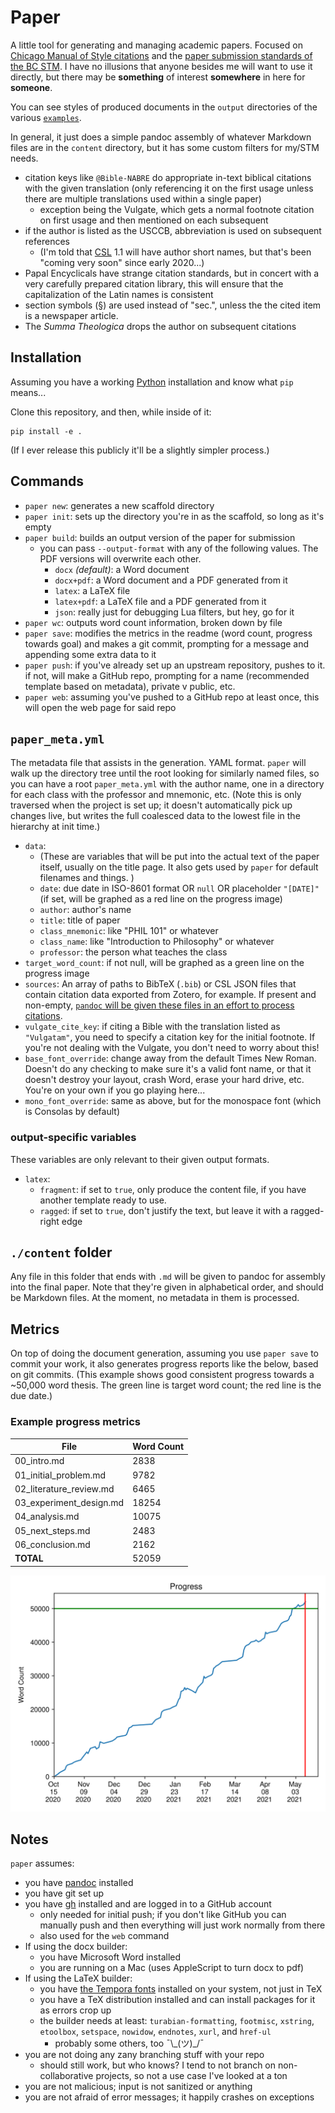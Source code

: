 # Paper

A little tool for generating and managing academic papers. Focused on [Chicago Manual of Style citations](https://www.chicagomanualofstyle.org/tools_citationguide.html) and the [paper submission standards of the BC STM](https://libguides.bc.edu/academicpapers_stm/formatting_papers). I have no illusions that anyone besides me will want to use it directly, but there may be **something** of interest **somewhere** in here for **someone**. 

You can see styles of produced documents in the `output` directories of the various [`examples`](./examples/).

In general, it just does a simple pandoc assembly of whatever Markdown files are in the `content` directory, but it has some custom filters for my/STM needs.
* citation keys like `@Bible-NABRE` do appropriate in-text biblical citations with the given translation (only referencing it on the first usage unless there are multiple translations used within a single paper)
    * exception being the Vulgate, which gets a normal footnote citation on first usage and then mentioned on each subsequent
* if the author is listed as the USCCB, abbreviation is used on subsequent references
    * (I'm told that [CSL](https://citationstyles.org/) 1.1 will have author short names, but that's been "coming very soon" since early 2020...)
* Papal Encyclicals have strange citation standards, but in concert with a very carefully prepared citation library, this will ensure that the capitalization of the Latin names is consistent
* section symbols (§) are used instead of "sec.", unless the the cited item is a newspaper article.
* The _Summa Theologica_ drops the author on subsequent citations

## Installation
Assuming you have a working [Python](https://www.python.org) installation and know what `pip` means...

Clone this repository, and then, while inside of it: 

```shell
pip install -e .
```

(If I ever release this publicly it'll be a slightly simpler process.)

## Commands
* `paper new`: generates a new scaffold directory
* `paper init`: sets up the directory you're in as the scaffold, so long as it's empty
* `paper build`: builds an output version of the paper for submission
    - you can pass `--output-format` with any of the following values. The PDF versions will overwrite each other.
        - `docx` _(default)_: a Word document
        - `docx+pdf`: a Word document and a PDF generated from it
        - `latex`: a LaTeX file
        - `latex+pdf`: a LaTeX file and a PDF generated from it
        - `json`: really just for debugging Lua filters, but hey, go for it
* `paper wc`: outputs word count information, broken down by file
* `paper save`: modifies the metrics in the readme (word count, progress towards goal) and makes a git commit, prompting for a message and appending some extra data to it
* `paper push`: if you've already set up an upstream repository, pushes to it. if not, will make a GitHub repo, prompting for a name (recommended template based on metadata), private v public, etc. 
* `paper web`: assuming you've pushed to a GitHub repo at least once, this will open the web page for said repo

## `paper_meta.yml`
The metadata file that assists in the generation. YAML format. `paper` will walk up the directory tree until the root looking for similarly named files, so you can have a root `paper_meta.yml` with the author name, one in a directory for each class with the professor and mnemonic, etc. (Note this is only traversed when the project is set up; it doesn't automatically pick up changes live, but writes the full coalesced data to the lowest file in the hierarchy at init time.)

* `data`: 
    * (These are variables that will be put into the actual text of the paper itself, usually on the title page. It also gets used by `paper` for default filenames and things. )
    * `date`: due date in ISO-8601 format OR `null` OR placeholder `"[DATE]"` (if set, will be graphed as a red line on the progress image)
    * `author`: author's name
    * `title`: title of paper
    * `class_mnemonic`: like "PHIL 101" or whatever
    * `class_name`: like "Introduction to Philosophy" or whatever
    * `professor`: the person what teaches the class
* `target_word_count`: if not null, will be graphed as a green line on the progress image
* `sources`: An array of paths to BibTeX (`.bib`) or CSL JSON files that contain citation data exported from Zotero, for example. If present and non-empty, [`pandoc` will be given these files in an effort to process citations](https://pandoc.org/MANUAL.html#citations).
* `vulgate_cite_key`: if citing a Bible with the translation listed as `"Vulgatam"`, you need to specify a citation key for the initial footnote. If you're not dealing with the Vulgate, you don't need to worry about this! 
* `base_font_override`: change away from the default Times New Roman. Doesn't do any checking to make sure it's a valid font name, or that it doesn't destroy your layout, crash Word, erase your hard drive, etc. You're on your own if you go playing here...
* `mono_font_override`: same as above, but for the monospace font (which is Consolas by default)

### output-specific variables
These variables are only relevant to their given output formats. 
* `latex`:
    * `fragment`: if set to `true`, only produce the content file, if you have another template ready to use. 
    * `ragged`: if set to `true`, don't justify the text, but leave it with a ragged-right edge

## `./content` folder
Any file in this folder that ends with `.md` will be given to pandoc for assembly into the final paper. Note that they're given in alphabetical order, and should be Markdown files. At the moment, no metadata in them is processed. 

## Metrics
On top of doing the document generation, assuming you use `paper save` to commit your work, it also generates progress reports like the below, based on git commits. (This example shows good consistent progress towards a ~50,000 word thesis. The green line is target word count; the red line is the due date.)

<!-- begin paper metadata -->
### Example progress metrics
| File                    | Word Count |
| ----------------------- | ---------- |
| 00_intro.md             | 2838       |
| 01_initial_problem.md   | 9782       |
| 02_literature_review.md | 6465       |
| 03_experiment_design.md | 18254      |
| 04_analysis.md          | 10075      |
| 05_next_steps.md        | 2483       |
| 06_conclusion.md        | 2162       |
| **TOTAL**               | 52059      |

![WordCountProgress](./docs/fake_progress.svg)
<!-- end paper metadata -->

## Notes
`paper` assumes: 
* you have [pandoc](https://pandoc.org/) installed
* you have git set up
* you have [gh](https://cli.github.com/) installed and are logged in to a GitHub account
    - only needed for initial push; if you don't like GitHub you can manually push and then everything will just work normally from there
    - also used for the `web` command
* If using the docx builder:
    * you have Microsoft Word installed
    * you are running on a Mac (uses AppleScript to turn docx to pdf)
* If using the LaTeX builder:
    * you have [the Tempora fonts](https://www.ctan.org/pkg/tempora) installed on your system, not just in TeX 
    * you have a TeX distribution installed and can install packages for it as errors crop up
    * the builder needs at least: `turabian-formatting`, `footmisc`, `xstring`, `etoolbox`, `setspace`, `nowidow`, `endnotes`, `xurl`, and `href-ul`
        - probably some others, too ¯\\\_(ツ)\_/¯	
* you are not doing any zany branching stuff with your repo
    - should still work, but who knows? I tend to not branch on non-collaborative projects, so not a use case I've looked at a ton
* you are not malicious; input is not sanitized or anything
* you are not afraid of error messages; it happily crashes on exceptions

